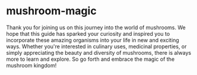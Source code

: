 # mushroom-magic

Thank you for joining us on this journey into the world of mushrooms. We hope that this guide has sparked your curiosity and inspired you to incorporate these amazing organisms into your life in new and exciting ways. Whether you're interested in culinary uses, medicinal properties, or simply appreciating the beauty and diversity of mushrooms, there is always more to learn and explore. So go forth and embrace the magic of the mushroom kingdom!

